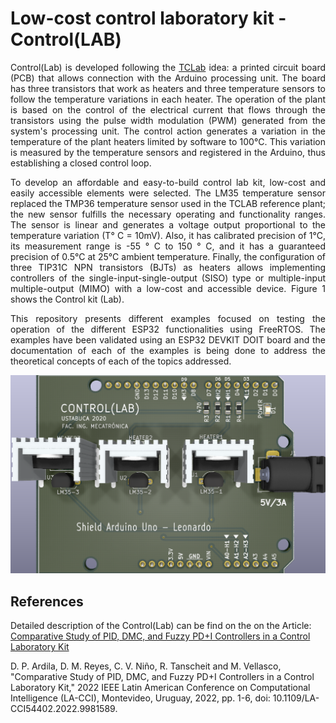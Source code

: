 # Low-cost control laboratory kit - Control(LAB)

<p align="justify">Control(Lab) is developed following the <a href="https://is.gd/1HAwDJ">TCLab</a> idea: a printed circuit board (PCB) that allows connection with the Arduino processing unit. The board has three transistors that work as heaters and three temperature sensors to follow the temperature variations in each heater. The operation of the plant is based on the control of the electrical current that flows through the transistors using the pulse width modulation (PWM) generated from the system's processing unit. The control action generates a variation in the temperature of the plant heaters limited by software to 100°C. This variation is measured by the temperature sensors and registered in the Arduino, thus establishing a closed control loop.</p>

<p align="justify">To develop an affordable and easy-to-build control lab kit, low-cost and easily accessible elements were selected. The LM35 temperature sensor replaced the TMP36 temperature sensor used in the TCLAB reference plant; the new sensor fulfills the necessary operating and functionality ranges. The sensor is linear and generates a voltage output proportional to the temperature variation (T° C = 10mV). Also, it has calibrated precision of 1°C, its measurement range is -55 ° C to 150 ° C, and it has a guaranteed precision of 0.5°C at 25°C ambient temperature. Finally, the configuration of three TIP31C NPN transistors (BJTs) as heaters allows implementing controllers of the single-input-single-output (SISO) type or multiple-input multiple-output (MIMO) with a low-cost and accessible device. Figure 1 shows the Control kit (Lab).</p>

<p align="justify">This repository presents different examples focused on testing the operation of the different ESP32 functionalities using FreeRTOS. The examples have been validated using an ESP32 DEVKIT DOIT board and the documentation of each of the examples is being done to address the theoretical concepts of each of the topics addressed.</p>

![Control Laboratory Kit - Control(Lab)](https://github.com/DiegoPaezA/Control-Lab/blob/main/control-lab-pcb/control-lab_2.png)

## References

Detailed description of the Control(Lab) can be find on the on the Article: [Comparative Study of PID, DMC, and Fuzzy PD+I Controllers in a Control Laboratory Kit](https://ieeexplore.ieee.org/document/9981589)

D. P. Ardila, D. M. Reyes, C. V. Niño, R. Tanscheit and M. Vellasco, "Comparative Study of PID, DMC, and Fuzzy PD+I Controllers in a Control Laboratory Kit," 2022 IEEE Latin American Conference on Computational Intelligence (LA-CCI), Montevideo, Uruguay, 2022, pp. 1-6, doi: 10.1109/LA-CCI54402.2022.9981589.

